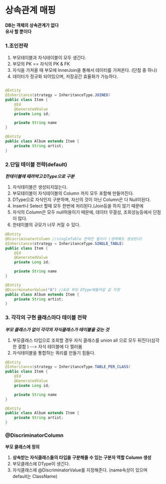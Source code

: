 # 상속관계 매핑

**DB는 객체의 상속관계가 없다**<br>
**유사 할 뿐이다**

### 1.조인전략
   1. 부모테이블과 자식테이블이 모두 생긴다.
   2. 부모의 PK == 자식의 PK & FK 
   3. 자식을 가져올 때 부모에 InnerJoin을 통해서 데이터를 가져온다. (단점 중 하나)
   4. 데이터가 정규화 되어있으며, 저장공간 효율화가 가능하다.


```java

@Entity
@Inheritance(strategy = InheritanceType.JOINED)
public class Item {
    @Id
    @GeneratedValue
    private Long id;

    private String name
}

@Entity
public class Album extends Item {
    private String artist;
}
```

### 2.단일 테이블 전략(default)
***한테이블에 때려박고 DType으로 구분***
1. 자식테이블은 생성되지않는다.
2. 부모테이블이 자식테이블의 Column 까지 모두 포함해 만들어진다.
3. DType으로 자식인지 구분하며, 자신의 것이 아닌 Column은 다 Null이된다.
4. Insert나 Select 할때 모두 한번에 처리된다.(Join등을 하지 않기 때문에
5. 자식의 Column은 모두 null허용이기 때문에, 데이터 무결성, 조회성능등에서 단점이 많다.
6. 한테이블의 규모가 너무 커질 수 있다.
```java
@Entity
@DiscriminatorColumn //singleTable 전략은 필수다 (생략해도 생성된다)
@Inheritance(strategy = InheritanceType.SINGLE_TABLE)
public class Item {
    @Id
    @GeneratedValue
    private Long id;

    private String name
}

@Entity
@DiscrminatorValue("A") //A로 부모 DType에들어갈 값 지정 
public class Album extends Item {
    private String artist;
}

```
### 3. 각각의 구현 클래스마다 테이블 전략
***부모 클래스가 없이 각각의 자식클래스가 테이블을 갖는 것***
1. 부모클래스 타입으로 조회할 경우 자식 클래스를 union all 으로 모두 뒤진다(심각한 결함 )
   --> 자식 테이블에 다 찔러봄
2. 자식테이블을 통합하는 쿼리를 만들기 힘들다.   
```java
@Entity
@Inheritance(strategy = InheritanceType.TABLE_PER_CLASS)
public class Item {
    @Id
    @GeneratedValue
    private Long id;

    private String name
}

@Entity
public class Album extends Item {
    private String artist;
}
```

### @DiscriminatorColumn

**부모 클래스에 정의**

1. **상속받는 자식클래스들의 타입을 구분해줄 수 있는 구분자 역할 Column 생성**
2. 부모클래스에 DType이 생긴다.
3. 자식클래스에 @DiscriminatorValue를 지정해준다. (name속성이 있으며 default는 ClassName)